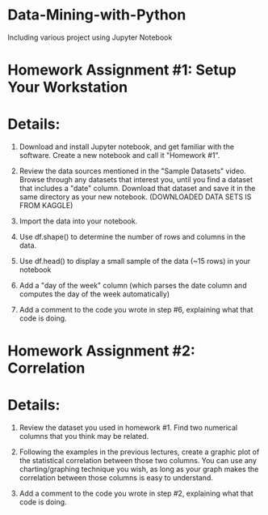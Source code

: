 # Data-Mining-with-Python
Including various project using Jupyter Notebook
# Homework Assignment #1: Setup Your Workstation
# Details:
 
1. Download and install Jupyter notebook, and get familiar with the software. Create a new notebook and call it "Homework #1".

2. Review the data sources mentioned in the "Sample Datasets" video. Browse through any datasets that interest you, until you find a dataset that includes a "date" column. Download that dataset and save it in the same directory as your new notebook. (DOWNLOADED DATA SETS IS FROM KAGGLE)

3. Import the data into your notebook.

4. Use df.shape() to determine the number of rows and columns in the data.

5. Use df.head() to display a small sample of the data (~15 rows) in your notebook

6. Add a "day of the week" column  (which parses the date column and computes the day of the week automatically)

7. Add a comment to the code you wrote in step #6, explaining what that code is doing.

# Homework Assignment #2: Correlation

# Details:
 
1. Review the dataset you used in homework #1. Find two numerical columns that you think may be related.

2. Following the examples in the previous lectures, create a graphic plot of the statistical correlation between those two columns. You can use any charting/graphing technique you wish, as long as your graph makes the correlation between those columns is easy to understand.

3. Add a comment to the code you wrote in step #2, explaining what that code is doing.
